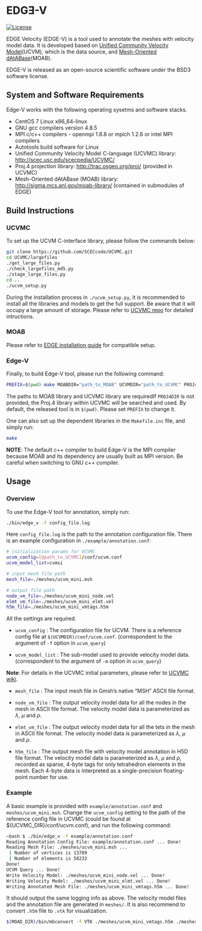 # EDGƎ-V

[![License](https://img.shields.io/badge/license-BSD3-blue.svg)](LICENSE.md) 
<!--[![Travis CI](https://travis-ci.org/hfp/libxsmm.svg?branch=master "Master branch build status")](https://github.com/hfp/libxsmm/wiki/Status) -->

EDGE Velocity (EDGE-V) is a tool used to annotate the meshes with velocity model data. It is developed based on [Unified Community Velocity Model](http://scec.usc.edu/scecpedia/UCVMC)(UCVM), which is the data source, and [Mesh-Oriented dAtABase](http://sigma.mcs.anl.gov/moab-library)(MOAB).

EDGE-V is released as an open-source scientific software under the BSD3 software license.


## System and Software Requirements

Edge-V works with the following operating sysetms and software stacks.

*  CentOS 7 Linux x86_64-linux 
*  GNU gcc compilers version 4.8.5
*  MPI c/c++ compilers - openmpi 1.8.8 or mpich 1.2.6 or intel MPI compilers
*  Autotools build software for Linux
*  Unified Community Velocity Model C-language (UCVMC) library: http://scec.usc.edu/scecpedia/UCVMC/ 
*  Proj.4 projection library: http://trac.osgeo.org/proj/ (provided in UCVMC)
*  Mesh-Oriented dAtABase (MOAB) library: http://sigma.mcs.anl.gov/moab-library/ (contained in submodules of EDGE)


## Build Instructions

### UCVMC

To set up the UCVM C-interface library, please follow the commands below:

```bash
git clone https://github.com/SCECcode/UCVMC.git
cd UCVMC/largefiles
./get_large_files.py
./check_largefiles_md5.py
./stage_large_files.py
cd ..
./ucvm_setup.py
```

During the installation process in `./ucvm_setup.py`, it is recommended to install all the libraries and models to get the full support. Be aware that it will occupy a large amount of storage.
Please refer to [UCVMC repo](https://github.com/SCECcode/UCVMC#ucvmc) for detailed intructions.

### MOAB

Please refer to [EDGE installation guide](https://usr.dial3343.org/chapters/install/edge.html) for compatible setup.

### Edge-V

Finally, to build Edge-V tool, please run the following command:

```bash
PREFIX=$(pwd) make MOABDIR="path_to_MOAB" UCVMDIR="path_to_UCVMC" PROJ4DIR="path_to_Proj_4" 
```
The paths to MOAB library and UCVMC library are requiredIf `PROJ4DIR` is not provided, the Proj.4 library within UCVMC will be searched and used. By default, the released tool is in `$(pwd)`. Please set `PREFIX` to change it.

One can also set up the dependent libraries in the `Makefile.inc` file, and simply run:
```bash
make
```

**NOTE**: The default c++ compiler to build Edge-V is the MPI compiler because MOAB and its dependency are usually built as MPI version. Be careful when switching to GNU c++ compiler.



## Usage

### Overview

To use the Edge-V tool for annotation, simply run:

```bash
./bin/edge_v -f config_file.log
```

Here `config_file.log` is the path to the annotation configuration file. There is an example configuration in `./example/annotation.conf`:

```bash
# initialization params for UCVMC
ucvm_config=[@path_to_UCVMC]/conf/ucvm.conf
ucvm_model_list=cvmsi

# input mesh file path
mesh_file=./meshes/ucvm_mini.msh

# output file path
node_vm_file=./meshes/ucvm_mini_node.vel
elmt_vm_file=./meshes/ucvm_mini_elmt.vel
h5m_file=./meshes/ucvm_mini_vmtags.h5m
```

All the settings are required. 
* `ucvm_config` : 
    The configuration file for UCVM. There is a reference config file at `$(UCVMDIR)/conf/ucvm.conf`.
    (correspondent to the argument of `-f` option in `ucvm_query`)

* `ucvm_model_list` :
    The sub-model used to provide velocity model data.
    (correspondent to the argument of `-m` option in `ucvm_query`)

**Note**: For details in the UCVMC initial parameters, please refer to [UCVMC wiki](https://github.com/SCECcode/UCVMC/wiki).

* `mesh_file` :
    The input mesh file in Gmsh’s native “MSH” ASCII file format.
* `node_vm_file` :
    The output velocity model data for all the nodes in the mesh in ASCII file format.
    The velocity model data is parameterized as $\lambda$, $\mu$ and $\rho$.

* `elmt_vm_file` :
    The output velocity model data for all the tets in the mesh in ASCII file format.
    The velocity model data is parameterized as $\lambda$, $\mu$ and $\rho$.

* `h5m_file` :
    The output mesh file with velocity model annotation in H5D file format.
    The velocity model data is parameterized as $\lambda$, $\mu$ and $\rho$, recorded as sparse, 4-byte tags for only tetrahedron elements in the mesh. Each 4-byte data is interpreted as a single-precision floating-point number for use.

### Example

A basic example is provided with `example/annotation.conf` and `meshes/ucvm_mini.msh`. Change the `ucvm_config` setting to the path of the reference config file in UCVMC (could be found at ${UCVMC_DIR}/conf/ucvm.conf), and run the following command:

```bash
~bash $ ./bin/edge_v -f example/annotation.conf 
Reading Annotation Config File: example/annotation.conf ... Done!
Reading Mesh File: ./meshes/ucvm_mini.msh ... 
 | Number of vertices is 13789
 | Number of elements is 58232
Done!
UCVM Query ... Done!
Write Velocity Model: ./meshes/ucvm_mini_node.vel ... Done!
Writing Velocity Model: ./meshes/ucvm_mini_elmt.vel ... Done!
Writing Annotated Mesh File: ./meshes/ucvm_mini_vmtags.h5m ... Done!
```

It should output the same logging info as above. The velocity model files and the annotation file are generated in `meshes/`. It is also recommend to convert `.h5m` file to `.vtk` for visualization.

```bash
$(MOAD_DIR)/bin/mbconvert -f VTK ./meshes/ucvm_mini_vmtags.h5m ./meshes/ucvm_mini_vmtags.vtk
```
